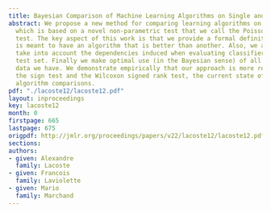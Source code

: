 ```yaml
---
title: Bayesian Comparison of Machine Learning Algorithms on Single and Multiple Datasets
abstract: We propose a new method for comparing learning algorithms on multiple tasks
  which is based on a novel non-parametric test that we call the Poisson binomial
  test. The key aspect of this work is that we provide a formal definition for what
  is meant to have an algorithm that is better than another. Also, we are able to
  take into account the dependencies induced when evaluating classifiers on the same
  test set. Finally we make optimal use (in the Bayesian sense) of all the testing
  data we have. We demonstrate empirically that our approach is more reliable than
  the sign test and the Wilcoxon signed rank test, the current state of the art for
  algorithm comparisons.
pdf: "./lacoste12/lacoste12.pdf"
layout: inproceedings
key: lacoste12
month: 0
firstpage: 665
lastpage: 675
origpdf: http://jmlr.org/proceedings/papers/v22/lacoste12/lacoste12.pdf
sections: 
authors:
- given: Alexandre
  family: Lacoste
- given: Francois
  family: Laviolette
- given: Mario
  family: Marchand
---
```

